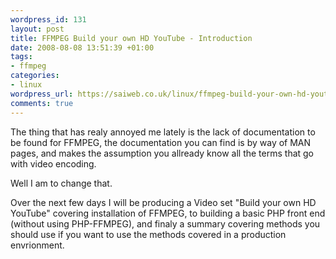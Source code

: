 ```yaml
--- 
wordpress_id: 131
layout: post
title: FFMPEG Build your own HD YouTube - Introduction
date: 2008-08-08 13:51:39 +01:00
tags: 
- ffmpeg
categories: 
- linux
wordpress_url: https://saiweb.co.uk/linux/ffmpeg-build-your-own-hd-youtube-introduction
comments: true
---
```

The thing that has realy annoyed me lately is the lack of documentation to be found for FFMPEG, the documentation you can find is by way of MAN pages, and makes the assumption you allready know all the terms that go with video encoding.

Well I am to change that.

Over the next few days I will be producing a Video set "Build your own HD YouTube" covering installation of FFMPEG, to building a basic PHP front end (without using PHP-FFMPEG), and finaly a summary covering methods you should use if you want to use the methods covered in a production envrionment.
